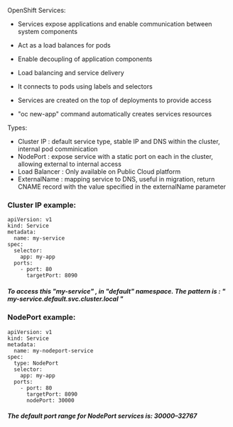 
OpenShift Services:
  - Services expose applications and enable communication between system components
  - Act as a load balances for pods
  - Enable decoupling of application components
  - Load balancing and service delivery

  - It connects to pods using labels and selectors
  - Services are created on the top of deployments to provide access
  - "oc new-app" command automatically creates services resources

Types:
  - Cluster IP : default service type, stable IP and DNS within the cluster, internal pod comminication
  - NodePort : expose service with a static port on each in the cluster, allowing external to internal access
  - Load Balancer : Only available on Public Cloud platform
  - ExternalName : mapping service to DNS, useful in migration, return CNAME record with the value specified in the externalName parameter 

    
### Cluster IP example:

    apiVersion: v1
    kind: Service
    metadata: 
      name: my-service
    spec:
      selector:
        app: my-app
      ports:
        - port: 80
          targetPort: 8090
        
##### To access this "my-service" , in "default" namespace. The pattern is :  " my-service.default.svc.cluster.local "


### NodePort example:

    apiVersion: v1
    kind: Service
    metadata:
      name: my-nodeport-service
    spec:
      type: NodePort
      selector:
        app: my-app
      ports:
        - port: 80
          targetPort: 8090
          nodePort: 30000
##### The default port range for NodePort services is: 30000–32767

